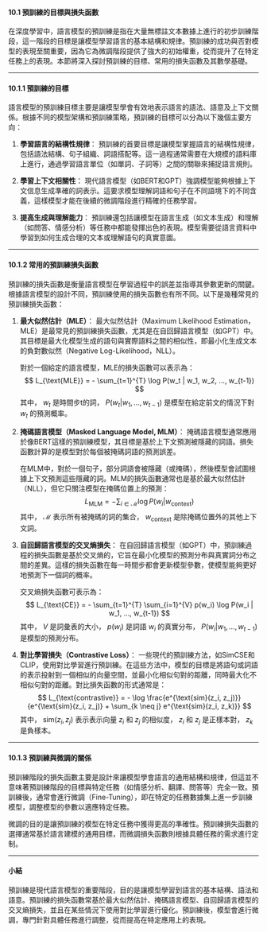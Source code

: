 #### **10.1 預訓練的目標與損失函數**

在深度學習中，語言模型的預訓練是指在大量無標註文本數據上進行的初步訓練階段，這一階段的目標是讓模型學習語言的基本結構和規律。預訓練的成功與否對模型的表現至關重要，因為它為微調階段提供了強大的初始權重，從而提升了在特定任務上的表現。本節將深入探討預訓練的目標、常用的損失函數及其數學基礎。

---

#### **10.1.1 預訓練的目標**

語言模型的預訓練目標主要是讓模型學會有效地表示語言的語法、語意及上下文關係。根據不同的模型架構和預訓練策略，預訓練的目標可以分為以下幾個主要方向：

1. **學習語言的結構性規律**：
   預訓練的首要目標是讓模型掌握語言的結構性規律，包括語法結構、句子組織、詞語搭配等。這一過程通常需要在大規模的語料庫上進行，通過學習語言單位（如單詞、子詞等）之間的關聯來捕捉語言規則。

2. **學習上下文相關性**：
   現代語言模型（如BERT和GPT）強調模型能夠根據上下文信息生成準確的詞表示。這要求模型理解詞語和句子在不同語境下的不同含義，這樣模型才能在後續的微調階段進行精確的任務學習。

3. **提高生成與理解能力**：
   預訓練還包括讓模型在語言生成（如文本生成）和理解（如問答、情感分析）等任務中都能發揮出色的表現。模型需要從語言資料中學習到如何生成合理的文本或理解語句的真實意圖。

---

#### **10.1.2 常用的預訓練損失函數**

預訓練的損失函數是衡量語言模型在學習過程中的誤差並指導其參數更新的關鍵。根據語言模型的設計不同，預訓練使用的損失函數也有所不同。以下是幾種常見的預訓練損失函數：

1. **最大似然估計（MLE）**：
   最大似然估計（Maximum Likelihood Estimation，MLE）是最常見的預訓練損失函數，尤其是在自回歸語言模型（如GPT）中。其目標是最大化模型生成的語句與實際語料之間的相似性，即最小化生成文本的負對數似然（Negative Log-Likelihood，NLL）。
   
   對於一個給定的語言模型，MLE的損失函數可以表示為：
   $$
   L_{\text{MLE}} = - \sum_{t=1}^{T} \log P(w_t | w_1, w_2, ..., w_{t-1})
   $$
   其中， $w_t$ 是時間步t的詞， $P(w_t | w_1, ..., w_{t-1})$ 是模型在給定前文的情況下對 $w_t$ 的預測概率。

2. **掩碼語言模型（Masked Language Model, MLM）**：
   掩碼語言模型通常應用於像BERT這樣的預訓練模型，其目標是基於上下文預測被隱藏的詞語。損失函數計算的是模型對於每個被掩碼詞語的預測誤差。
   
   在MLM中，對於一個句子，部分詞語會被隱藏（或掩碼），然後模型會試圖根據上下文預測這些隱藏的詞。MLM的損失函數通常也是基於最大似然估計（NLL），但它只關注模型在掩碼位置上的預測：
   $$
   L_{\text{MLM}} = - \sum_{i \in \mathcal{M}} \log P(w_i | w_{\text{context}})
   $$
   其中， $\mathcal{M}$ 表示所有被掩碼的詞的集合， $w_{\text{context}}$ 是除掩碼位置外的其他上下文詞。

3. **自回歸語言模型的交叉熵損失**：
   在自回歸語言模型（如GPT）中，預訓練過程的損失函數是基於交叉熵的，它旨在最小化模型的預測分布與真實詞分布之間的差異。這樣的損失函數在每一時間步都會更新模型參數，使模型能夠更好地預測下一個詞的概率。

   交叉熵損失函數可表示為：
   $$
   L_{\text{CE}} = - \sum_{t=1}^{T} \sum_{i=1}^{V} p(w_i) \log P(w_i | w_1, ..., w_{t-1})
   $$
   其中， $V$ 是詞彙表的大小， $p(w_i)$ 是詞語 $w_i$ 的真實分布， $P(w_i | w_1, ..., w_{t-1})$ 是模型的預測分布。

4. **對比學習損失（Contrastive Loss）**：
   一些現代的預訓練方法，如SimCSE和CLIP，使用對比學習進行預訓練。在這些方法中，模型的目標是將語句或詞語的表示投射到一個相似的向量空間，並最小化相似句對的距離，同時最大化不相似句對的距離。對比損失函數的形式通常是：
   $$
   L_{\text{contrastive}} = - \log \frac{e^{\text{sim}(z_i, z_j)}}{e^{\text{sim}(z_i, z_j)} + \sum_{k \neq j} e^{\text{sim}(z_i, z_k)}}
   $$
   其中， $\text{sim}(z_i, z_j)$ 表示表示向量 $z_i$ 和 $z_j$ 的相似度， $z_i$ 和 $z_j$ 是正樣本對， $z_k$ 是負樣本。

---

#### **10.1.3 預訓練與微調的關係**

預訓練階段的損失函數主要是設計來讓模型學會語言的通用結構和規律，但這並不意味著預訓練階段的目標與特定任務（如情感分析、翻譯、問答等）完全一致。預訓練後，通常會進行微調（Fine-Tuning），即在特定的任務數據集上進一步訓練模型，調整模型的參數以適應特定任務。

微調的目的是讓預訓練的模型在特定任務中獲得更高的準確性。預訓練損失函數的選擇通常基於語言建模的通用目標，而微調損失函數則根據具體任務的需求進行定制。

---

#### **小結**

預訓練是現代語言模型的重要階段，目的是讓模型學習到語言的基本結構、語法和語意。預訓練的損失函數常基於最大似然估計、掩碼語言模型、自回歸語言模型的交叉熵損失，並且在某些情況下使用對比學習進行優化。預訓練後，模型會進行微調，專門針對具體任務進行調整，從而提高在特定應用上的表現。